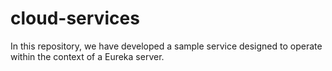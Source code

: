 # cloud-services
In this repository, we have developed a sample service designed to operate within the context of a Eureka server.
